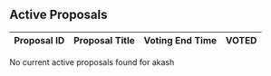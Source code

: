 ## Active Proposals

| Proposal ID | Proposal Title | Voting End Time | VOTED |
|-------------|----------------|-----------------|-------|
 
No current active proposals found for akash
